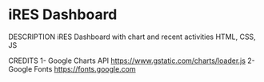 # iRES Dashboard

DESCRIPTION
iRES Dashboard with chart and recent activities
HTML, CSS, JS

CREDITS
1- Google Charts API
https://www.gstatic.com/charts/loader.js
2- Google Fonts
https://fonts.google.com

